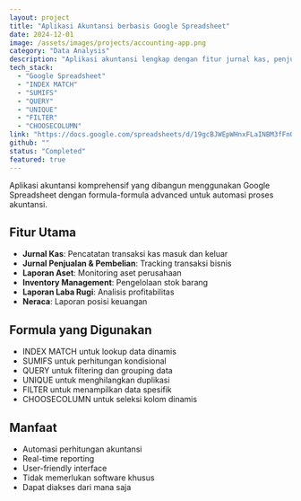 ```yaml
---
layout: project
title: "Aplikasi Akuntansi berbasis Google Spreadsheet"
date: 2024-12-01
image: /assets/images/projects/accounting-app.png
category: "Data Analysis"
description: "Aplikasi akuntansi lengkap dengan fitur jurnal kas, penjualan, pembelian, laporan aset, inventory, laba rugi, dan neraca."
tech_stack: 
  - "Google Spreadsheet"
  - "INDEX MATCH"
  - "SUMIFS"
  - "QUERY"
  - "UNIQUE"
  - "FILTER"
  - "CHOOSECOLUMN"
link: "https://docs.google.com/spreadsheets/d/19gcBJWEpWHnxFLaINBM3fFnQVFF4HSfbXfmzvMIjUEw/edit?usp=sharing"
github: ""
status: "Completed"
featured: true
---
```


Aplikasi akuntansi komprehensif yang dibangun menggunakan Google Spreadsheet dengan formula-formula advanced untuk automasi proses akuntansi.

## Fitur Utama
- **Jurnal Kas**: Pencatatan transaksi kas masuk dan keluar
- **Jurnal Penjualan & Pembelian**: Tracking transaksi bisnis
- **Laporan Aset**: Monitoring aset perusahaan
- **Inventory Management**: Pengelolaan stok barang
- **Laporan Laba Rugi**: Analisis profitabilitas
- **Neraca**: Laporan posisi keuangan

## Formula yang Digunakan
- INDEX MATCH untuk lookup data dinamis
- SUMIFS untuk perhitungan kondisional
- QUERY untuk filtering dan grouping data
- UNIQUE untuk menghilangkan duplikasi
- FILTER untuk menampilkan data spesifik
- CHOOSECOLUMN untuk seleksi kolom dinamis

## Manfaat
- Automasi perhitungan akuntansi
- Real-time reporting
- User-friendly interface
- Tidak memerlukan software khusus
- Dapat diakses dari mana saja